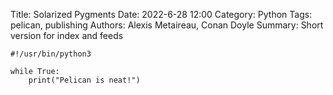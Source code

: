 Title: Solarized Pygments
Date: 2022-6-28 12:00
Category: Python
Tags: pelican, publishing
Authors: Alexis Metaireau, Conan Doyle
Summary: Short version for index and feeds

```
#!/usr/bin/python3

while True:
    print("Pelican is neat!")
```
